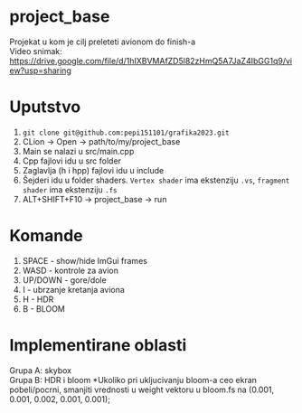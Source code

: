 # project_base
Projekat u kom je cilj preleteti avionom do finish-a  
Video snimak: https://drive.google.com/file/d/1hIXBVMAfZD5l82zHmQ5A7JaZ4IbGG1q9/view?usp=sharing

# Uputstvo
1. `git clone git@github.com:pepi151101/grafika2023.git`
2. CLion -> Open -> path/to/my/project_base
3. Main se nalazi u src/main.cpp
4. Cpp fajlovi idu u src folder
5. Zaglavlja (h i hpp) fajlovi idu u include
6. Šejderi idu u folder shaders. `Vertex shader` ima ekstenziju `.vs`, `fragment shader` ima ekstenziju `.fs`
7. ALT+SHIFT+F10 -> project_base -> run

# Komande
1. SPACE - show/hide ImGui frames
2. WASD - kontrole za avion
3. UP/DOWN - gore/dole
4. I - ubrzanje kretanja aviona
5. H - HDR
6. B - BLOOM

# Implementirane oblasti
Grupa A: skybox  
Grupa B: HDR i bloom
*Ukoliko pri ukljucivanju bloom-a ceo ekran pobeli/pocrni, smanjiti vrednosti u weight vektoru u bloom.fs na (0.001, 0.001, 0.002, 0.001, 0.001);
